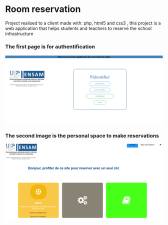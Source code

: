 # Room reservation
Project realised to a client made with: php, html5 and css3 , this project is a web application that helps students and teachers to reserve the school infrastructure

### The first page is for authentification
![](images/result1.PNG)
### The second image is the personal space to make reservations
![](images/result3.PNG)
